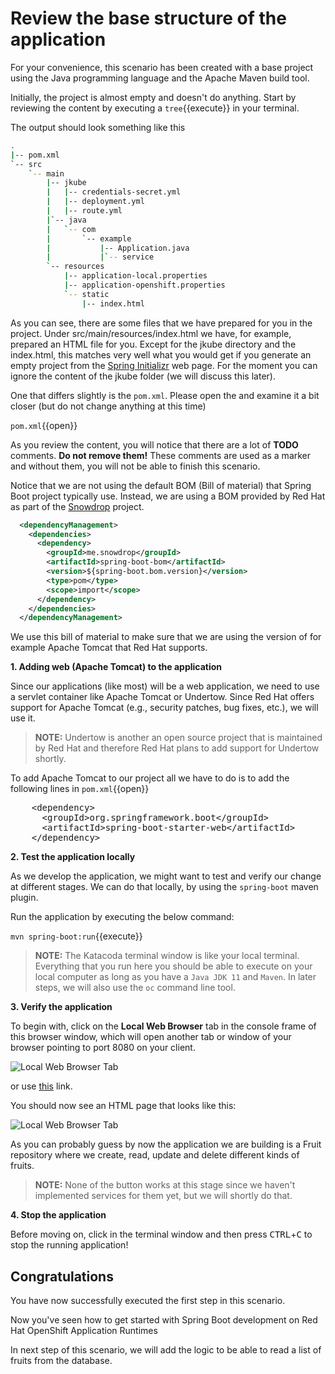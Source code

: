 # Review the base structure of the application

For your convenience, this scenario has been created with a base project using the Java programming language and the Apache Maven build tool.

Initially, the project is almost empty and doesn't do anything. Start by reviewing the content by executing a ``tree``{{execute}} in your terminal.

The output should look something like this

```sh
.
|-- pom.xml
`-- src
    `-- main
        |-- jkube
        |   |-- credentials-secret.yml
        |   |-- deployment.yml
        |   |-- route.yml
        |`-- java
        |   `-- com
        |       `-- example
        |           |-- Application.java 
        |           |`-- service
        `-- resources
            |-- application-local.properties
            |-- application-openshift.properties
            `-- static
                |-- index.html
```


As you can see, there are some files that we have prepared for you in the project. Under src/main/resources/index.html we have, for example, prepared an HTML file for you. Except for the jkube directory and the index.html, this matches very well what you would get if you generate an empty project from the [Spring Initializr](https://start.spring.io) web page. For the moment you can ignore the content of the jkube folder (we will discuss this later).

One that differs slightly is the `pom.xml`. Please open the and examine it a bit closer (but do not change anything at this time)

``pom.xml``{{open}}

As you review the content, you will notice that there are a lot of **TODO** comments. **Do not remove them!** These comments are used as a marker and without them, you will not be able to finish this scenario.

Notice that we are not using the default BOM (Bill of material) that Spring Boot project typically use. Instead, we are using a BOM provided by Red Hat as part of the [Snowdrop](http://snowdrop.me/) project.

```xml
  <dependencyManagement>
    <dependencies>
      <dependency>
        <groupId>me.snowdrop</groupId>
        <artifactId>spring-boot-bom</artifactId>
        <version>${spring-boot.bom.version}</version>
        <type>pom</type>
        <scope>import</scope>
      </dependency>
    </dependencies>
  </dependencyManagement>
```

We use this bill of material to make sure that we are using the version of for example Apache Tomcat that Red Hat supports.

**1. Adding web (Apache Tomcat) to the application**

Since our applications (like most) will be a web application, we need to use a servlet container like Apache Tomcat or Undertow. Since Red Hat offers support for Apache Tomcat (e.g., security patches, bug fixes, etc.), we will use it.

>**NOTE:** Undertow is another an open source project that is maintained by Red Hat and therefore Red Hat plans to add support for Undertow shortly.


To add Apache Tomcat to our project all we have to do is to add the following lines in ``pom.xml``{{open}}

<pre class="file" data-filename="pom.xml" data-target="insert" data-marker="<!-- TODO: Add web (tomcat) dependency here -->">
    &lt;dependency&gt;
      &lt;groupId&gt;org.springframework.boot&lt;/groupId&gt;
      &lt;artifactId&gt;spring-boot-starter-web&lt;/artifactId&gt;
    &lt;/dependency&gt;
</pre>

**2. Test the application locally**

As we develop the application, we might want to test and verify our change at different stages. We can do that locally, by using the `spring-boot` maven plugin.

Run the application by executing the below command:

``mvn spring-boot:run``{{execute}}

>**NOTE:** The Katacoda terminal window is like your local terminal. Everything that you run here you should be able to execute on your local computer as long as you have a `Java JDK 11` and `Maven`. In later steps, we will also use the `oc` command line tool.

**3. Verify the application**

To begin with, click on the **Local Web Browser** tab in the console frame of this browser window, which will open another tab or window of your browser pointing to port 8080 on your client.

![Local Web Browser Tab](/openshift/assets/middleware/rhoar-getting-started-spring/web-browser-tab.png)

or use [this](https://[[HOST_SUBDOMAIN]]-8080-[[KATACODA_HOST]].environments.katacoda.com/) link.

You should now see an HTML page that looks like this:

![Local Web Browser Tab](/openshift/assets/middleware/rhoar-getting-started-spring/web-page.png)

As you can probably guess by now the application we are building is a Fruit repository where we create, read, update and delete different kinds of fruits.


> **NOTE:** None of the button works at this stage since we haven't implemented services for them yet, but we will shortly do that.

**4. Stop the application**

Before moving on, click in the terminal window and then press <kbd>CTRL</kbd>+<kbd>C</kbd> to stop the running application!

## Congratulations

You have now successfully executed the first step in this scenario.

Now you've seen how to get started with Spring Boot development on Red Hat OpenShift Application Runtimes

In next step of this scenario, we will add the logic to be able to read a list of fruits from the database.
